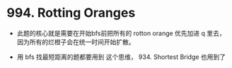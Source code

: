 # 994. Rotting Oranges

- 此题的核心就是需要在开始bfs前把所有的 rotton orange 优先加进 q 里去， 因为所有的烂橙子会在统一时间开始扩散。

- 用 bfs 找最短距离的题都要用到 这个思维， 934. Shortest Bridge 也用到了
